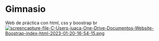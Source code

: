 # Gimnasio
Web de práctica con html, css y boostrap
br
[![screencapture-file-C-Users-juaca-One-Drive-Documentos-Website-Boostrap-index-html-2023-01-20-16-54-15.png](https://i.postimg.cc/0jkcFjnR/screencapture-file-C-Users-juaca-One-Drive-Documentos-Website-Boostrap-index-html-2023-01-20-16-54-15.png)](https://postimg.cc/HcNw7pFB)
